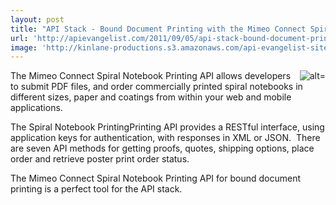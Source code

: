 ```yaml
---
layout: post
title: "API Stack - Bound Document Printing with the Mimeo Connect Spiral Notebook Printing API"
url: 'http://apievangelist.com/2011/09/05/api-stack-bound-document-printing-with-the-mimeo-connect-spiral-notebook-printing-api/'
image: 'http://kinlane-productions.s3.amazonaws.com/api-evangelist-site/blog/Spiral-Notebook-Example-Image.png'
---
```


<img class="c1" src="http://kinlane-productions.s3.amazonaws.com/mimeo/Spiral-Notebook-Example-Image.png" alt=" alt=" align="right" />The Mimeo Connect Spiral Notebook Printing API allows developers to submit PDF files, and order commercially printed spiral notebooks in different sizes, paper and coatings from within your web and mobile applications.

The Spiral Notebook PrintingPrinting API provides a RESTful interface, using application keys for authentication, with responses in XML or JSON.  There are seven API methods for getting proofs, quotes, shipping options, place order and retrieve poster print order status.

The Mimeo Connect Spiral Notebook Printing API for bound document printing is a perfect tool for the API stack.